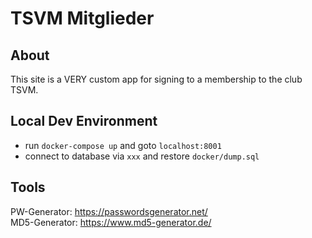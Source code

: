 # TSVM Mitglieder
## About
This site is a VERY custom app for signing to a membership to the club TSVM.

## Local Dev Environment
- run `docker-compose up` and goto `localhost:8001`
- connect to database via `xxx` and restore `docker/dump.sql`

## Tools
PW-Generator: https://passwordsgenerator.net/  
MD5-Generator: https://www.md5-generator.de/
